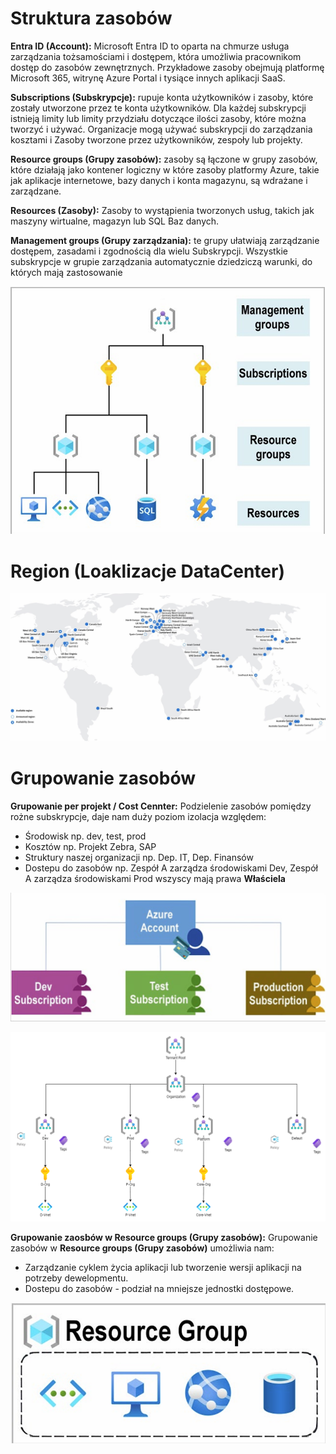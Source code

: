 
# Struktura zasobów

**Entra ID (Account):** Microsoft Entra ID to oparta na chmurze usługa zarządzania tożsamościami i dostępem, która umożliwia pracownikom dostęp do zasobów zewnętrznych. Przykładowe zasoby obejmują platformę Microsoft 365, witrynę Azure Portal i tysiące innych aplikacji SaaS. 

**Subscriptions (Subskrypcje):** rupuje konta użytkowników i zasoby, które zostały 
utworzone przez te konta użytkowników. Dla każdej subskrypcji istnieją limity lub limity przydziału dotyczące ilości 
zasoby, które można tworzyć i używać. Organizacje mogą używać subskrypcji do zarządzania kosztami i 
Zasoby tworzone przez użytkowników, zespoły lub projekty.  

**Resource groups (Grupy zasobów):** zasoby są łączone w grupy zasobów, które działają jako kontener logiczny w 
które zasoby platformy Azure, takie jak aplikacje internetowe, bazy danych i konta magazynu, są wdrażane i zarządzane.  

**Resources (Zasoby):** Zasoby to wystąpienia tworzonych usług, takich jak maszyny wirtualne, magazyn lub SQL 
Baz danych.  

**Management groups (Grupy zarządzania):** te grupy ułatwiają zarządzanie dostępem, zasadami i zgodnością dla wielu 
Subskrypcji. Wszystkie subskrypcje w grupie zarządzania automatycznie dziedziczą warunki, do których mają zastosowanie 

![Az-rg](./assest/az-6.png)

# Region (Loaklizacje DataCenter)

![Az-dc](./assest/az-7.png)

# Grupowanie zasobów 

**Grupowanie per projekt / Cost Cennter:** Podzielenie zasobów pomiędzy rożne subskrypcje, daje nam duży poziom izolacja względem:
 * Środowisk np. dev, test, prod
 * Kosztów np. Projekt Zebra, SAP
 * Struktury naszej organizacji np. Dep. IT, Dep. Finansów
 * Dostepu do zasobów np. Zespół A zarządza środowiskami Dev, Zespół A zarządza środowiskami Prod wszyscy mają prawa **Właściela**

![Az-sub](./assest/az-9.png)

![Azl](./assest/AZ-LandingZone.drawio.png)

 **Grupowanie zaosbów w Resource groups (Grupy zasobów):** Grupowanie zasobów w **Resource groups (Grupy zasobów)** umożliwia nam: 
 * Zarządzanie cyklem życia aplikacji lub tworzenie wersji aplikacji na potrzeby dewelopmentu.
 * Dostepu do zasobów - podział na mniejsze jednostki dostępowe.  

 ![Az-rg-life](./assest/az-8.png)
